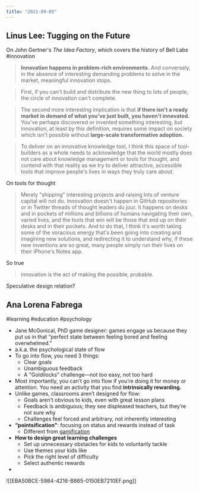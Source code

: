 ```yaml
---
title: "2021-09-05"
---
```

## Linus Lee: Tugging on the Future
On John Gertner's *The Idea Factory*, which covers the history of Bell Labs
#innovation 
> **Innovation happens in problem-rich environments.** And conversely, in the absence of interesting demanding problems to solve in the market, meaningful innovation stops.

> First, if you can't build and distribute the new thing to lots of people, the circle of innovation can't complete.

> The second more interesting implication is that **if there isn't a ready market in demand of what you've just built, you haven't innovated.** You've perhaps discovered or invented something interesting, but innovation, at least by this definition, requires some impact on society which isn't possible without **large-scale transformative adoption.**

> To deliver on an innovative knowledge tool, I think this space of tool-builders as a whole needs to acknowledge that the world mostly does not care about knowledge management or tools for thought, and contend with that reality as we try to deliver attractive, accessible tools that improve people's lives in ways they truly care about.

On tools for thought

> Merely "shipping" interesting projects and raising lots of venture capital will not do. Innovation doesn't happen in GitHub repositories or in Twitter threads of thought leaders du jour. It happens on desks and in pockets of millions and billions of humans navigating their own, varied lives, and the tools that win will be those that end up on their desks and in their pockets. And to do that, I think it's worth taking some of the voracious energy that's been going into creating and imagining new solutions, and redirecting it to understand why, if these new inventions are so great, many people simply run their lives on their iPhone's Notes app.

So true

> innovation is the act of making the possible, probable.

Speculative design relation?

## Ana Lorena Fabrega
#learning #education #psychology 
+ Jane McGonical, PhD game designer: games engage us because they put us in that “perfect state between feeling bored and feeling overwhelmed.”
+ a.k.a. the psychological state of flow
+ To go into flow, you need 3 things:
	+ Clear goals
	+ Unambiguous feedback
	+ A "Goldilocks” challenge—not too easy, not too hard
+ Most importantly, you can’t go into flow if you’re doing it for money or attention. You need an activity that you find **intrinsically rewarding.**
+ Unlike games, classrooms aren’t designed for flow:
	+ Goals aren’t obvious to kids, even with great lesson plans
	+ Feedback is ambiguous; they see displeased teachers, but they’re not sure why
	+ Challenges feel forced and arbitrary, not inherently interesting
+ **“pointsification"**: focusing on status and rewards instead of task
	+ Different from [gamification](https://email.mg2.substack.com/c/eJw9kEtuwyAQQE8TdrH42IAXLLrpNawxDA6qDRbgVL59cRJVQgyfGR7zLFRcUj7Nnkol1zTVc0cT8besWCtmchTMU3BGjIprzokzvWN60CSUyWfEDcJqaj6Q7Me8Bgs1pHgVcMp6Sh5mGJ2Qygo9eKc5HXvreAvSO6ckp_yNhcMFjBYNPjGfKSJZzaPWvdzE141_twEe5owLdDZtbbud93lNS1stsAX_Ad-f5b6nEGv5PyKhfYUzOlLBhFA961inhBLej0x5j1xSPTqgPchBaoUcJN56ui28K8dcKtifC0mymQNE22A_wLhuKcvV--uutT61uB0x1HPCCPOK7m2lvt2-PE0LRszNuZugGiYFlU2BFEqzt4Wmraeaj2IQpMFdalXRQIQ15fbqx8AfPPmS6A)
+ **How to design great learning challenges**
	+  Set up unnecessary obstacles for kids to voluntarily tackle
	+ Use themes your kids like
	+ Pick the right level of difficulty
	+ Select authentic rewards
+ 

![[EBA50BCE-5984-4216-B865-0150EB7210EF.png]]